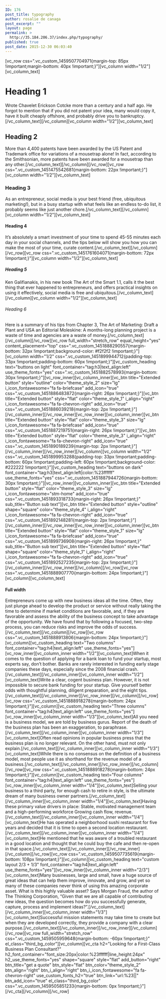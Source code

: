```yaml
---
ID: 176
post_title: typography
author: rosalie de canaga
post_excerpt: ""
layout: page
permalink: >
  http://35.184.206.37/index.php/typography/
published: true
post_date: 2015-12-30 06:03:40
---
```

[vc_row css=".vc_custom_1459507704971{margin-top: 85px !important;margin-bottom: 40px !important;}"][vc_column width="1/2"][vc_column_text]
<h1>Heading 1</h1>
Wrote Chavelet Erickson Cotcke more than a century and a half ago. He forgot to mention that if you did not patent your idea, many would copy it, have it built cheaply offshore, and probably drive you to bankruptcy.[/vc_column_text][/vc_column][vc_column width="1/2"][vc_column_text]
<h2>Heading 2</h2>
More than 4,400 patents have been awarded by the US Patent and Trademark office for variations of a mousetrap alone! In fact, according to the Smithsonian, more patents have been awarded for a mousetrap than any other.[/vc_column_text][/vc_column][/vc_row][vc_row css=".vc_custom_1451475542681{margin-bottom: 22px !important;}"][vc_column width="1/2"][vc_column_text]
<h3>Heading 3</h3>
As an entrepreneur, social media is your best friend (free, ubiquitous marketing!), but in a busy startup with what feels like an endless to-do list, it probably seems like just another chore.[/vc_column_text][/vc_column][vc_column width="1/2"][vc_column_text]
<h4>Heading 4</h4>
It’s absolutely a smart investment of your time to spend 45-55 minutes each day in your social channels, and the tips below will show you how you can make the most of your time, curate content.[/vc_column_text][/vc_column][/vc_row][vc_row css=".vc_custom_1451761604071{margin-bottom: 72px !important;}"][vc_column width="1/2"][vc_column_text]
<h5>Heading 5</h5>
Ken Galifianakis, in his new book The Art of the Smart 1.1, calls it the best thing that ever happened to entrepreneurs, and offers practical insights on using it effectively, social media is free and ubiquitous.[/vc_column_text][/vc_column][vc_column width="1/2"][vc_column_text]
<h6>Heading 6</h6>
Here is a summary of his tips from Chapter 3, The Art of Marketing: Draft a Plant and USA an Editorial Moleskine: A months-long planning project is a waste of time and agencies are a waste of money.[/vc_column_text][/vc_column][/vc_row][vc_row full_width="stretch_row" equal_height="yes" content_placement="top" css=".vc_custom_1451888290557{margin-bottom: 32px !important;background-color: #f2f2f2 !important;}"][vc_column width="1/2" css=".vc_custom_1451899944712{padding-top: 33px !important;padding-bottom: 60px !important;}"][vc_custom_heading text="buttons on light" font_container="tag:h3|text_align:left" use_theme_fonts="yes" css=".vc_custom_1451882578993{margin-bottom: 30px !important;}"][vc_row_inner][vc_column_inner][vc_btn title="Extended button" style="outline" color="theme_style_2" size="lg" i_icon_fontawesome="fa fa-briefcase" add_icon="true" css=".vc_custom_1451886483872{margin-right: 26px !important;}"][vc_btn title="Extended button" style="flat" color="theme_style_1" i_align="right" i_icon_fontawesome="fa fa-chevron-right" add_icon="true" css=".vc_custom_1451886039218{margin-top: 2px !important;}"][/vc_column_inner][/vc_row_inner][vc_row_inner][vc_column_inner][vc_btn title="Extended button" style="flat" color="theme_style_3" size="lg" i_icon_fontawesome="fa fa-briefcase" add_icon="true" css=".vc_custom_1451887219751{margin-right: 26px !important;}"][vc_btn title="Extended button" style="flat" color="theme_style_3" i_align="right" i_icon_fontawesome="fa fa-chevron-right" add_icon="true" css=".vc_custom_1451890189239{margin-top: 2px !important;}"][/vc_column_inner][/vc_row_inner][/vc_column][vc_column width="1/2" css=".vc_custom_1451899953288{padding-top: 33px !important;padding-bottom: 60px !important;padding-left: 60px !important;background-color: #222222 !important;}"][vc_custom_heading text="buttons on dark" font_container="tag:h3|text_align:left|color:%23ffffff" use_theme_fonts="yes" css=".vc_custom_1451887944726{margin-bottom: 30px !important;}"][vc_row_inner][vc_column_inner][vc_btn title="Extended button" style="flat" color="theme_style_3" size="lg" i_icon_fontawesome="stm-home" add_icon="true" css=".vc_custom_1451893318733{margin-right: 26px !important;}" sub_title="Button sub text"][vc_btn title="Extended button" style="outline" shape="square" color="theme_style_4" i_align="right" i_icon_fontawesome="fa fa-chevron-right" add_icon="true" css=".vc_custom_1451892148281{margin-top: 2px !important;}"][/vc_column_inner][/vc_row_inner][vc_row_inner][vc_column_inner][vc_btn title="Extended button" style="flat" color="theme_style_1" size="lg" i_icon_fontawesome="fa fa-briefcase" add_icon="true" css=".vc_custom_1451899736908{margin-right: 26px !important;}" sub_title="Button sub text"][vc_btn title="Extended button" style="flat" shape="square" color="theme_style_1" i_align="right" i_icon_fontawesome="fa fa-chevron-right" add_icon="true" css=".vc_custom_1451892527235{margin-top: 2px !important;}"][/vc_column_inner][/vc_row_inner][/vc_column][/vc_row][vc_row css=".vc_custom_1451888907770{margin-bottom: 24px !important;}"][vc_column][vc_column_text]
<h4>Full width</h4>
Entrepreneurs come up with new business ideas all the time. Often, they just plunge ahead to develop the product or service without really taking the time to determine if market conditions are favorable, and, if they are favorable and assess the ability of the business concept to take advantage of the opportunity. We have found that by following a focused, two-step process, you can reduce risks and improve the odds of success.[/vc_column_text][/vc_column][/vc_row][vc_row css=".vc_custom_1451888913806{margin-bottom: 24px !important;}"][vc_column][vc_custom_heading text="Two columns" font_container="tag:h4|text_align:left" use_theme_fonts="yes"][vc_row_inner][vc_column_inner width="1/2"][vc_column_text]When it comes to the question of applying for a bank loan to fund your startup, most experts say, don’t bother. Banks are rarely interested in funding early stage companies these days, especially since the 2008 financial crash.[/vc_column_text][/vc_column_inner][vc_column_inner width="1/2"][vc_column_text]Write a clear, cogent business plan. However, it is not impossible to secure bank funding for your startup. Give yourself better odds with thoughtful planning, diligent preparation, and the eight tips.[/vc_column_text][/vc_column_inner][/vc_row_inner][/vc_column][/vc_row][vc_row css=".vc_custom_1451888918278{margin-bottom: 24px !important;}"][vc_column][vc_custom_heading text="Three columns" font_container="tag:h4|text_align:left" use_theme_fonts="yes"][vc_row_inner][vc_column_inner width="1/3"][vc_column_text]All you need is a business model, we are told by business gurus. Report of the death of the business plan has been an exaggeration, to paraphrase.[/vc_column_text][/vc_column_inner][vc_column_inner width="1/3"][vc_column_text]Often read opinions in popular business press that the business plan is no longer relevant. On the other hand, must not only explain.[/vc_column_text][/vc_column_inner][vc_column_inner width="1/3"][vc_column_text]While there is no consensus on the definition of a business model, most people use it as shorthand for the revenue model of a business.[/vc_column_text][/vc_column_inner][/vc_row_inner][/vc_column][/vc_row][vc_row css=".vc_custom_1451888918278{margin-bottom: 24px !important;}"][vc_column][vc_custom_heading text="Four columns" font_container="tag:h4|text_align:left" use_theme_fonts="yes"][vc_row_inner][vc_column_inner width="1/4"][vc_column_text]Selling your business to a third party, for enough cash to retire in style, is the ultimate dream of many business owner partners.[/vc_column_text][/vc_column_inner][vc_column_inner width="1/4"][vc_column_text]Having these primary value drivers in place: Stable, motivated management team and a high-performing workforce Growing cash flow, revenue.[/vc_column_text][/vc_column_inner][vc_column_inner width="1/4"][vc_column_text]He has operated a neighborhood sushi restaurant for five years and decided that it is time to open a second location restaurant.[/vc_column_text][/vc_column_inner][vc_column_inner width="1/4"][vc_column_text]He mentioned that he was aware of a troubled restaurant in a good location and thought that he could buy the cafe and then re-open in that space.[/vc_column_text][/vc_column_inner][/vc_row_inner][/vc_column][/vc_row][vc_row css=".vc_custom_1459507735619{margin-bottom: 108px !important;}"][vc_column][vc_custom_heading text="custom layout 2/3 + 1/3" font_container="tag:h4|text_align:left" use_theme_fonts="yes"][vc_row_inner][vc_column_inner width="2/3"][vc_column_text]Many businesses, large and small, have a huge source of great ideas that can help them improve, innovate, and grow, and yet so many of these companies never think of using this amazing corporate asset. What is this highly valuable asset? Says Morgan Fraud, the author of The Thinking Corporation, “Given that we are all capable of contributing new ideas, the question becomes how do you successfully generate, capture, process and implement ideas?”.[/vc_column_text][/vc_column_inner][vc_column_inner width="1/3"][vc_column_text]Successful mission statements may take time to create but when they are developed correctly, they provide a company with a clear purpose.[/vc_column_text][/vc_column_inner][/vc_row_inner][/vc_column][/vc_row][vc_row full_width="stretch_row" css=".vc_custom_1459505959648{margin-bottom: -60px !important;}" el_class="third_bg_color"][vc_column][vc_cta h2="Looking for a First-Class Business Plan Consultant?" h2_font_container="font_size:20px|color:%23ffffff|line_height:24px" h2_use_theme_fonts="yes" shape="square" style="flat" add_button="right" btn_title="get a quote" btn_style="flat" btn_color="theme_style_2" btn_align="right" btn_i_align="right" btn_i_icon_fontawesome="fa fa-chevron-right" use_custom_fonts_h2="true" btn_link="url:%23||" btn_add_icon="true" el_class="third_bg_color" css=".vc_custom_1459505851233{margin-bottom: 0px !important;}"][/vc_cta][/vc_column][/vc_row]